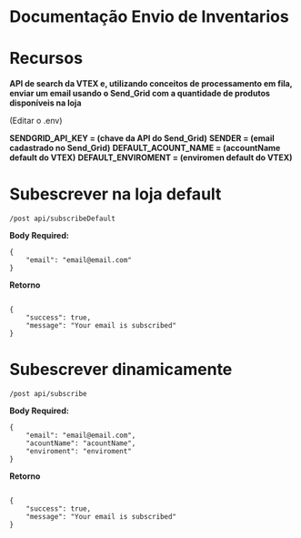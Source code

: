# Documentação Envio de Inventarios

# Recursos

**API de search da VTEX e, utilizando conceitos de processamento em fila, enviar um email usando o Send_Grid com a quantidade de produtos disponíveis na loja**

(Editar o .env)

**SENDGRID_API_KEY = (chave da API do Send_Grid)**
**SENDER = (email cadastrado no Send_Grid)**
**DEFAULT_ACOUNT_NAME = (accountName default do VTEX)**
**DEFAULT_ENVIROMENT = (enviromen default do VTEX)**

# **Subescrever na loja default**

```
/post api/subscribeDefault
```

**Body Required:**

```
{
    "email": "email@email.com"
}
```

**Retorno**
```

{
    "success": true,
    "message": "Your email is subscribed"
}
```

# **Subescrever dinamicamente**

```
/post api/subscribe
```

**Body Required:**

```
{
    "email": "email@email.com",
    "acountName": "acountName",
    "enviroment": "enviroment"
}
```

**Retorno**
```

{
    "success": true,
    "message": "Your email is subscribed"
}
```